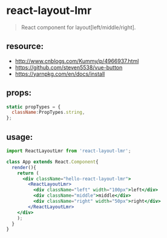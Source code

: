 # react-layout-lmr
> React component for layout[left/middle/right].


## resource:
+ http://www.cnblogs.com/Kummy/p/4966937.html
+ https://github.com/steven5538/vue-button
+ https://yarnpkg.com/en/docs/install


## props:
```javascript
static propTypes = {
  className:PropTypes.string,
};
```
## usage:
```jsx
import ReactLayoutLmr from 'react-layout-lmr';

class App extends React.Component{
  render(){
    return (
      <div className="hello-react-layout-lmr">
        <ReactLayoutLmr>
          <div className="left" width="100px">left</div>
          <div className="middle">middle</div>
          <div className="right" width="50px">right</div>
        </ReactLayoutLmr>
    </div>
    );
  }
}
```
